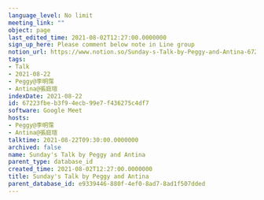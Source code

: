 ```yaml
---
language_level: No limit
meeting_link: ""
object: page
last_edited_time: 2021-08-02T12:27:00.0000000
sign_up_here: Please comment below note in Line group
notion_url: https://www.notion.so/Sunday-s-Talk-by-Peggy-and-Antina-67223fbeb3f94ecb99e7f436275c4df7
tags:
- Talk
- 2021-08-22
- Peggy@李明霈
- Antina@張庭瑄
indexDate: 2021-08-22
id: 67223fbe-b3f9-4ecb-99e7-f436275c4df7
software: Google Meet
hosts:
- Peggy@李明霈
- Antina@張庭瑄
talktime: 2021-08-22T09:30:00.0000000
archived: false
name: Sunday's Talk by Peggy and Antina
parent_type: database_id
created_time: 2021-08-02T12:27:00.0000000
title: Sunday's Talk by Peggy and Antina
parent_database_id: e9339446-880f-4ef0-8ad7-8ad1f507dded
---
```







